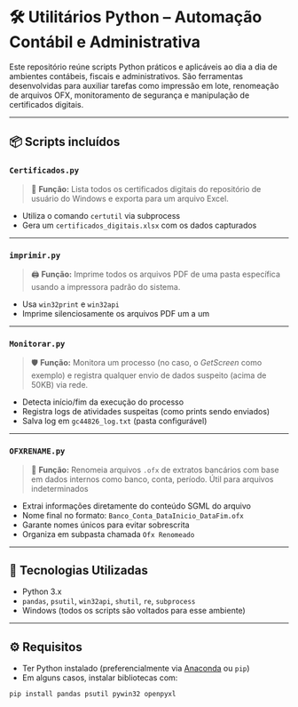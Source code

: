 # 🛠️ Utilitários Python – Automação Contábil e Administrativa

Este repositório reúne scripts Python práticos e aplicáveis ao dia a dia de ambientes contábeis, fiscais e administrativos. São ferramentas desenvolvidas para auxiliar tarefas como impressão em lote, renomeação de arquivos OFX, monitoramento de segurança e manipulação de certificados digitais.

---

## 📦 Scripts incluídos

### `Certificados.py`
> 📜 **Função:** Lista todos os certificados digitais do repositório de usuário do Windows e exporta para um arquivo Excel.

- Utiliza o comando `certutil` via subprocess
- Gera um `certificados_digitais.xlsx` com os dados capturados

---

### `imprimir.py`
> 🖨️ **Função:** Imprime todos os arquivos PDF de uma pasta específica usando a impressora padrão do sistema.

- Usa `win32print` e `win32api`
- Imprime silenciosamente os arquivos PDF um a um

---

### `Monitorar.py`
> 🛡️ **Função:** Monitora um processo (no caso, o *GetScreen* como exemplo) e registra qualquer envio de dados suspeito (acima de 50KB) via rede.

- Detecta início/fim da execução do processo
- Registra logs de atividades suspeitas (como prints sendo enviados)
- Salva log em `gc44826_log.txt` (pasta configurável)

---

### `OFXRENAME.py`
> 🏦 **Função:** Renomeia arquivos `.ofx` de extratos bancários com base em dados internos como banco, conta, período. Útil para arquivos indeterminados

- Extrai informações diretamente do conteúdo SGML do arquivo
- Nome final no formato: `Banco_Conta_DataInicio_DataFim.ofx`
- Garante nomes únicos para evitar sobrescrita
- Organiza em subpasta chamada `Ofx Renomeado`

---

## 🧩 Tecnologias Utilizadas

- Python 3.x
- `pandas`, `psutil`, `win32api`, `shutil`, `re`, `subprocess`
- Windows (todos os scripts são voltados para esse ambiente)

---

## ⚙️ Requisitos

- Ter Python instalado (preferencialmente via [Anaconda](https://www.anaconda.com/) ou `pip`)
- Em alguns casos, instalar bibliotecas com:

```bash
pip install pandas psutil pywin32 openpyxl
